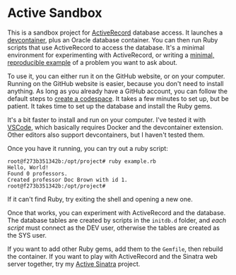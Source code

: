 # Active Sandbox
This is a sandbox project for [ActiveRecord] database access. It launches a
[devcontainer], plus an Oracle database container. You can then run Ruby scripts
that use ActiveRecord to access the database. It's a minimal environment for
experimenting with ActiveRecord, or writing a [minimal, reproducible example] of
a problem you want to ask about.

To use it, you can either run it on the GitHub website, or on your computer.
Running on the GitHub website is easier, because you don't need to install
anything. As long as you already have a GitHub account, you can follow the
default steps to [create a codespace]. It takes a few minutes to set up, but
be patient. It takes time to set up the database and install the Ruby gems.

It's a bit faster to install and run on your computer. I've tested it with
[VSCode], which basically requires Docker and the devcontainer extension. Other
editors also support devcontainers, but I haven't tested them.

Once you have it running, you can try out a ruby script:

    root@f273b351342b:/opt/project# ruby example.rb
    Hello, World!
    Found 0 professors.
    Created professor Doc Brown with id 1.
    root@f273b351342b:/opt/project#

If it can't find Ruby, try exiting the shell and opening a new one.

Once that works, you can experiment with ActiveRecord and the database. The
database tables are created by scripts in the `initdb.d` folder, and
*each script* must connect as the DEV user, otherwise the tables are created
as the SYS user.

If you want to add other Ruby gems, add them to the `Gemfile`, then rebuild the
container. If you want to play with ActiveRecord and the Sinatra web server
together, try my [Active Sinatra] project.

[ActiveRecord]: https://guides.rubyonrails.org/v7.1/active_record_basics.html
[devcontainer]: https://containers.dev/
[minimal, reproducible example]: https://stackoverflow.com/help/minimal-reproducible-example
[VSCode]: https://code.visualstudio.com/docs/devcontainers/containers
[create a codespace]: https://docs.github.com/en/codespaces/developing-in-a-codespace/creating-a-codespace-for-a-repository
[Active Sinatra]: https://github.com/donkirkby/active_sinatra
